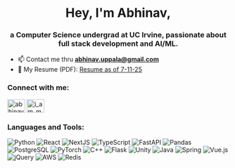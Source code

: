 <h1 align="center">Hey, I'm Abhinav,</h1>
<h3 align="center">a Computer Science undergrad at UC Irvine, passionate about full stack development and AI/ML.</h3>

- 📫 Contact me thru **abhinav.uppala@gmail.com**
- 📝 My Resume (PDF): [Resume as of 7-11-25](resume/Abhinav_Uppala_Resume_7_11_25.pdf)

<h3 align="left">Connect with me:</h3>
<p align="left">
<a href="https://linkedin.com/in/abhinav-uppala" target="blank"><img align="center" src="https://raw.githubusercontent.com/rahuldkjain/github-profile-readme-generator/master/src/images/icons/Social/linked-in-alt.svg" alt="abhinav-uppala" height="30" width="40" /></a>
<a href="https://www.leetcode.com/i_am_my_dog" target="blank"><img align="center" src="https://raw.githubusercontent.com/rahuldkjain/github-profile-readme-generator/master/src/images/icons/Social/leet-code.svg" alt="i_am_my_dog" height="30" width="40" /></a>
</p>

<h3 align="left">Languages and Tools:</h3>
<p align="left">
    <img alt="Python" src="https://img.shields.io/badge/Python-3776AB?style=for-the-badge&logo=python&logoColor=FFFFFF">
    <img alt="React" src="https://img.shields.io/badge/React-61DAFB?style=for-the-badge&logo=react&logoColor=000000">
    <img alt="NextJS" src="https://img.shields.io/badge/NextJS-000000?style=for-the-badge&logo=nextdotjs&logoColor=FFFFFF">
    <img alt="TypeScript" src="https://img.shields.io/badge/TypeScript-3178C6?style=for-the-badge&logo=typescript&logoColor=FFFFFF">
    <img alt="FastAPI" src="https://img.shields.io/badge/FastAPI-009688?style=for-the-badge&logo=fastapi&logoColor=FFFFFF">
    <img alt="Pandas" src="https://img.shields.io/badge/Pandas-150458?style=for-the-badge&logo=pandas&logoColor=FFFFFF">
    <img alt="PostgreSQL" src="https://img.shields.io/badge/PostgreSQL-4169E1?style=for-the-badge&logo=postgresql&logoColor=FFFFFF">
    <img alt="PyTorch" src="https://img.shields.io/badge/Pytorch-EE4C2C?style=for-the-badge&logo=pytorch&logoColor=FFFFFF">
    <img alt="C++" src="https://img.shields.io/badge/C%2B%2B-00599C?style=for-the-badge&logo=cplusplus&logoColor=FFFFFF">
    <img alt="Flask" src="https://img.shields.io/badge/Flask-%233BABC3?style=for-the-badge&logo=flask&logoColor=FFFFFF">
    <img alt="Unity" src="https://img.shields.io/badge/Unity-000000?style=for-the-badge&logo=unity&logoColor=FFFFFF">
    <img alt="Java" src="https://img.shields.io/badge/Java-007396?style=for-the-badge&logo=java&logoColor=FFFFFF">
    <img alt="Spring" src="https://img.shields.io/badge/Spring-6DB33F?style=for-the-badge&logo=spring&logoColor=FFFFFF">
    <img alt="Vue.js" src="https://img.shields.io/badge/Vue.js-4FC08D?style=for-the-badge&logo=vue.js&logoColor=FFFFFF">
    <img alt="jQuery" src="https://img.shields.io/badge/jQuery-0769AD?style=for-the-badge&logo=jquery&logoColor=FFFFFF">
    <img alt="AWS" src="https://img.shields.io/badge/AWS-232F3E?style=for-the-badge&logo=amazonaws&logoColor=FFFFFF">
    <img alt="Redis" src="https://img.shields.io/badge/Redis-DC382D?style=for-the-badge&logo=redis&logoColor=FFFFFF">
</p>

